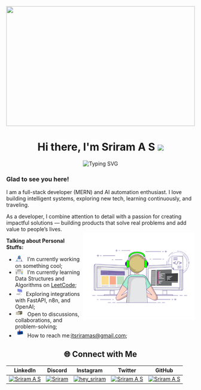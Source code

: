<div align="center">
  
<img src="https://user-images.githubusercontent.com/74038190/226190894-18e959ba-d458-4a94-ac44-790190f2a947.gif" align="center" height="320" style="width: 100%" />


<h1 align="center">Hi there, I'm  Sriram A S <img src="https://media.giphy.com/media/hvRJCLFzcasrR4ia7z/giphy.gif" width="25"></h1>
</div>


<p align="center">
<img src="https://readme-typing-svg.herokuapp.com?font=Fira+Code&pause=1000&color=9400D3&center=true&vCenter=true&width=435&lines=Computer+Engineer;Full-Stack+Developer;AI+Engineer;AI-automation+enthusiast;" alt="Typing SVG" />
</p>

### Glad to see you here! &nbsp;

I am a full-stack developer (MERN) and AI automation enthusiast. I love building intelligent systems, exploring new tech, learning continuously, and traveling.

As a developer, I combine attention to detail with a passion for creating impactful solutions — building products that solve real problems and add value to people’s lives.
</br>
<img align="right" alt="GIF" src="https://github.com/Sriramas-dev/Sriramas-dev/blob/9ea52dc28803387e4f353c1258a16ce5c3ed9656/assets/coding.gif?raw=true" width="300" height="234" />

**Talking about Personal Stuffs:**

- <img src="https://github.com/Sriramas-dev/Sriramas-dev/blob/a2e8755743f65c1cd723d7d5c4a5d027ef04db32/assets/developer.gif?raw=true" width="21" />&nbsp;&nbsp; I’m currently working on something cool;
- <img src="https://github.com/Sriramas-dev/Sriramas-dev/blob/a2e8755743f65c1cd723d7d5c4a5d027ef04db32/assets/lightning.gif?raw=true" width="21" />&nbsp;&nbsp; I’m currently learning Data Structures and Algorithms on [LeetCode](https://leetcode.com/u/sriramas-dev/);
- <img src="https://github.com/Sriramas-dev/Sriramas-dev/blob/a2e8755743f65c1cd723d7d5c4a5d027ef04db32/assets/laptop.gif?raw=true" width="21" />&nbsp;&nbsp;Exploring integrations with FastAPI, n8n, and OpenAI;
- <img src="https://github.com/Sriramas-dev/Sriramas-dev/blob/a2e8755743f65c1cd723d7d5c4a5d027ef04db32/assets/message.gif?raw=true" width="21" />&nbsp;&nbsp; Open to discussions, collaborations, and problem-solving;
- <img src="https://github.com/Sriramas-dev/Sriramas-dev/blob/a2e8755743f65c1cd723d7d5c4a5d027ef04db32/assets/letterbox.gif?raw=true" width="21" />&nbsp;&nbsp; How to reach me:itsriramas@gmail.com;

<div align="center">
<div align="center">
  <h2>🌐 Connect with Me</h2>

 | LinkedIn | Discord | Instagram | Twitter | GitHub |
| --- | --- | --- | --- | --- |
| [![Sriram A S](https://bentos.jkominovic.dev/api/v1/bento-cards?url=https%3A%2F%2Fwww.linkedin.com%2Fin%2Fsriramas7%2F&subtitle=Sriram+A+S&size=square)](https://www.linkedin.com/in/sriramas7/) | [![Sriram](https://bentos.jkominovic.dev/api/v1/bento-cards?url=http%3A%2F%2Fdiscord.com%2Fusers%2F973933511125905438&subtitle=Sriram&size=square)](http://discord.com/users/973933511125905438) | [![hey_sriram](https://bentos.jkominovic.dev/api/v1/bento-cards?url=https%3A%2F%2Fwww.instagram.com%2Fhey_sriram%3Figsh%3DOHNmY2JyMGdtNjV5&subtitle=hey_sriram&size=square)](https://www.instagram.com/hey_sriram?igsh=OHNmY2JyMGdtNjV5) | [![Sriram A S](https://bentos.jkominovic.dev/api/v1/bento-cards?url=https%3A%2F%2Fx.com%2FRamaluuu%3Ft%3D1lH9yO1XrT38UMpXf-_iAg%26s%3D09&subtitle=Sriram+A+S&size=square)](https://x.com/Ramaluuu?t=1lH9yO1XrT38UMpXf-_iAg&s=09) | [![Sriram A S](https://bentos.jkominovic.dev/api/v1/bento-cards?url=https%3A%2F%2Fgithub.com%2FSriramas-dev&subtitle=Sriram+A+S&size=square)](https://github.com/Sriramas-dev) |



